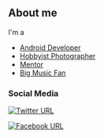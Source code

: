 ## About me
I'm a
- [Android Developer](https://liberoapp.ca/)
- [Hobbyist Photographer](https://liberophoto.com)
- [Mentor](https://sites.google.com/site/cafeplanck/home)
- [Big Music Fan](https://sites.google.com/view/liberomusics)

<!---
### Currently Working on 
- [Libero platform](https://liberoapp.ca/)

### Educations
- Medical Laboratory Sciences 
  - University of Tehran (1988-1992)
- Theoretical Physics 
  - University Of Montreal (2005-2009)

### Awards
- Honour medal of Foreign Affairs - France    
December 2004   
Issued by, France Prime Minister Jean-Pierre Raffarin, on the proposal of the Ministry of Foreign Affairs.   
> This prestigious award is a French decoration, created at the beginning of the Third Republic, to reward outstanding services to the French cause, and to recognize acts of courage and devotion to duties performed for French citizens outside of France.

--->

### Social Media

[![Twitter URL](https://img.shields.io/badge/Twitter-1DA1F2?style=for-the-badge&logo=twitter&logoColor=white)](https://twitter.com/MatinBavardi)


[![Facebook URL](https://www.facebook.com/liberophotography)](https://fb.com/liberophotography)




